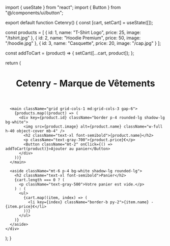 import { useState } from "react";
import { Button } from "@/components/ui/button";


export default function Cetenry() {
  const [cart, setCart] = useState([]);


  const products = [
    { id: 1, name: "T-Shirt Logo", price: 25, image: "/tshirt.jpg" },
    { id: 2, name: "Hoodie Premium", price: 50, image: "/hoodie.jpg" },
    { id: 3, name: "Casquette", price: 20, image: "/cap.jpg" }
  ];


  const addToCart = (product) => {
    setCart([...cart, product]);
  };


  return (
    <div className="p-6 bg-gray-100 min-h-screen">
      <header className="text-center mb-6">
        <h1 className="text-4xl font-bold">Cetenry - Marque de Vêtements</h1>
      </header>
      
      <main className="grid grid-cols-1 md:grid-cols-3 gap-6">
        {products.map((product) => (
          <div key={product.id} className="border p-4 rounded-lg shadow-lg bg-white">
            <img src={product.image} alt={product.name} className="w-full h-40 object-cover mb-4" />
            <h2 className="text-xl font-semibold">{product.name}</h2>
            <p className="text-gray-700">{product.price}€</p>
            <Button className="mt-2" onClick={() => addToCart(product)}>Ajouter au panier</Button>
          </div>
        ))}
      </main>
      
      <aside className="mt-6 p-4 bg-white shadow-lg rounded-lg">
        <h2 className="text-xl font-semibold">Panier</h2>
        {cart.length === 0 ? (
          <p className="text-gray-500">Votre panier est vide.</p>
        ) : (
          <ul>
            {cart.map((item, index) => (
              <li key={index} className="border-b py-2">{item.name} - {item.price}€</li>
            ))}
          </ul>
        )}
      </aside>
    </div>
  );
}


